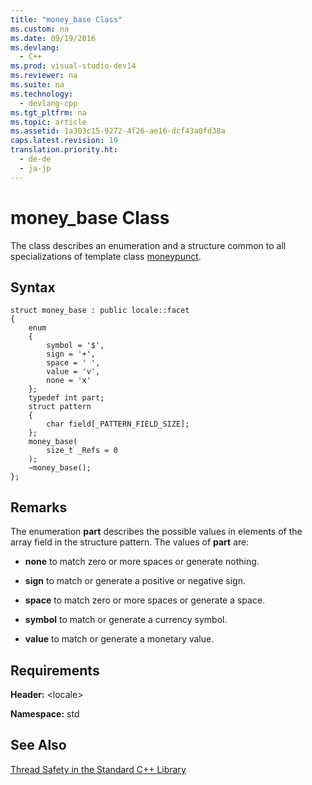 ```yaml
---
title: "money_base Class"
ms.custom: na
ms.date: 09/19/2016
ms.devlang: 
  - C++
ms.prod: visual-studio-dev14
ms.reviewer: na
ms.suite: na
ms.technology: 
  - devlang-cpp
ms.tgt_pltfrm: na
ms.topic: article
ms.assetid: 1a303c15-9272-4f26-ae16-dcf43a0fd38a
caps.latest.revision: 19
translation.priority.ht: 
  - de-de
  - ja-jp
---
```

# money_base Class
The class describes an enumeration and a structure common to all specializations of template class [moneypunct](../vs140/moneypunct-Class.md).  
  
## Syntax  
  
```  
struct money_base : public locale::facet  
{  
    enum  
    {  
        symbol = '$',  
        sign = '+',  
        space = ' ',  
        value = 'v',  
        none = 'x'  
    };  
    typedef int part;  
    struct pattern  
    {  
        char field[_PATTERN_FIELD_SIZE];  
    };  
    money_base(  
        size_t _Refs = 0  
    );  
    ~money_base();  
};  
```  
  
## Remarks  
 The enumeration **part** describes the possible values in elements of the array field in the structure pattern. The values of **part** are:  
  
-   **none** to match zero or more spaces or generate nothing.  
  
-   **sign** to match or generate a positive or negative sign.  
  
-   **space** to match zero or more spaces or generate a space.  
  
-   **symbol** to match or generate a currency symbol.  
  
-   **value** to match or generate a monetary value.  
  
## Requirements  
 **Header:** <locale\>  
  
 **Namespace:** std  
  
## See Also  
 [Thread Safety in the Standard C++ Library](../vs140/Thread-Safety-in-the-C---Standard-Library.md)
